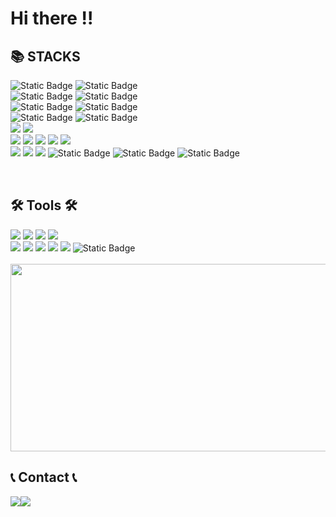 <div align="left">

<h1>Hi there !!</h1>

<div><h2>📚 STACKS</h2></div>


<div style = "margin-bottom: 15px;"> 
  
  <img alt="Static Badge" src="https://img.shields.io/badge/Rushrepo-orange?style=for-the-badge">
  <img alt="Static Badge" src="https://img.shields.io/badge/turborepo-%23EF4444?style=for-the-badge">
  <br>

  <img alt="Static Badge" src="https://img.shields.io/badge/zustand-%23fff?style=for-the-badge">
  <img alt="Static Badge" src="https://img.shields.io/badge/xstate-%232C3E50?style=for-the-badge&logo=xstate">
  <br>
  
  <img alt="Static Badge" src="https://img.shields.io/badge/GraphQL-%23E10098?style=for-the-badge&logo=graphql">
  <img alt="Static Badge" src="https://img.shields.io/badge/Apollo%20graphql-%23311C87?style=for-the-badge&logo=apollographql">

  <br>
  <img alt="Static Badge" src="https://img.shields.io/badge/Storybook-%23FF4785?style=for-the-badge">
  <img alt="Static Badge" src="https://img.shields.io/badge/Chromatic-%23FC521F?style=for-the-badge">
  
  <br>
  <img src="https://img.shields.io/badge/javascript-F7DF1E?style=for-the-badge&logo=javascript&logoColor=black"> 
  <img src="https://img.shields.io/badge/TypeScript-3178C6?style=for-the-badge&logo=jquery&logoColor=white">
  <br>

  <img src="https://img.shields.io/badge/next.js-white?style=for-the-badge&logo=react&logoColor=black"> 
  <img src="https://img.shields.io/badge/react-61DAFB?style=for-the-badge&logo=react&logoColor=black"> 
  <img src="https://img.shields.io/badge/vue.js-4FC08D?style=for-the-badge&logo=vue.js&logoColor=white"> 
  <img src="https://img.shields.io/badge/node.js-339933?style=for-the-badge&logo=Node.js&logoColor=white">
  <img src="https://img.shields.io/badge/NestJS-E0234E?style=for-the-badge&logo=Node.js&logoColor=white">

  <br>

  <img src="https://img.shields.io/badge/styled-components-DB7093?style=for-the-badge&logo=bootstrap&logoColor=white">
  <img src="https://img.shields.io/badge/Tailwind CSS-06B6D4?style=for-the-badge&logo=bootstrap&logoColor=white">
  <img src="https://img.shields.io/badge/sass-CC6699?style=for-the-badge&logo=bootstrap&logoColor=white">
  <img alt="Static Badge" src="https://img.shields.io/badge/Emotion-purple?style=for-the-badge">
  <img alt="Static Badge" src="https://img.shields.io/badge/Mui-%23007FFF?style=for-the-badge">
  <img alt="Static Badge" src="https://img.shields.io/badge/pandacss-yellow?style=for-the-badge&logo=foodpanda">
  <br>
</div>

<br>

<div><h2>🛠 Tools 🛠</h2></div>

<div>
 <img src="https://img.shields.io/badge/Eclipse%20IDE-2C2255?style=flat&logo=EclipseIDE&logoColor=white" />
 <img src="https://img.shields.io/badge/Visual%20Studio%20Code-007ACC?style=flat&logo=VisualStudioCode&logoColor=white" />
 <img src="https://img.shields.io/badge/AWS-232F3E?style=flat&logo=AmazonAWS&logoColor=white" />
 <img src="https://img.shields.io/badge/GitHub-181717?style=flat&logo=GitHub&logoColor=white" />
 <br>
 <img src="https://img.shields.io/badge/Slack-4A154B?style=flat&logo=Subversion&logoColor=white" />
 <img src="https://img.shields.io/badge/Jira-0052CC?style=flat&logo=Subversion&logoColor=white" />
 <img src="https://img.shields.io/badge/Confluence-172B4D?style=flat&logo=Subversion&logoColor=white" />
 <img src="https://img.shields.io/badge/Notion-000000?style=flat&logo=Subversion&logoColor=white" />
 <img src="https://img.shields.io/badge/Figma-F24E1E?style=flat&logo=Subversion&logoColor=white" />
 <img alt="Static Badge" src="https://img.shields.io/badge/cursor-black?style=flat&logo=curseforge">
<br>
</div>

<br>

<a href="https://github.com/devxb/gitanimals">
<img
  src="https://render.gitanimals.org/farms/gda05024"
  width="600"
  height="300"
/>
</a>

## 📞 Contact 📞
<div style="display:flex; flex-direction:row; margin-bottom: 15px;">
    <a href="https://www.instagram.com/yenniinnii/">
        <img src="https://img.shields.io/badge/Instagram-E4405F?style=for-the-badge&logo=Instagram&logoColor=white"> 
    </a>
    <a href="mailto:gda05026@gmail.com">
        <img src="https://img.shields.io/badge/Gmail-EA4335?style=for-the-badge&logo=Gmail&logoColor=white"> 
    </a>
</div><br>

